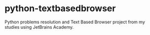 # python-textbasedbrowser
Python problems resolution and Text Based Browser project from my studies using JetBrains Academy.

